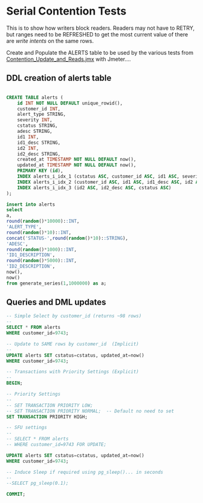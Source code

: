 # Serial Contention Tests 
This is to show how writers block readers.  Readers may not have to RETRY, but ranges need to be REFRESHED to get the most current value of there are *write intents* on the same rows.

Create and Populate the ALERTS table to be used by the various tests from [Contention_Update_and_Reads.jmx](#Contention_Update_and_Reads.jmx) with Jmeter....


## DDL creation of alerts table
```sql

CREATE TABLE alerts (
    id INT NOT NULL DEFAULT unique_rowid(),
    customer_id INT,
    alert_type STRING,
    severity INT,
    cstatus STRING,
    adesc STRING,
    id1 INT,
    id1_desc STRING,
    id2 INT,
    id2_desc STRING,
    created_at TIMESTAMP NOT NULL DEFAULT now(),
    updated_at TIMESTAMP NOT NULL DEFAULT now(),
    PRIMARY KEY (id),
    INDEX alerts_i_idx_1 (cstatus ASC, customer_id ASC, id1 ASC, severity ASC),
    INDEX alerts_i_idx_2 (customer_id ASC, id1 ASC, id1_desc ASC, id2 ASC),
    INDEX alerts_i_idx_3 (id2 ASC, id2_desc ASC, cstatus ASC)
);

insert into alerts
select 
a,
round(random()*10000)::INT,
'ALERT_TYPE',
round(random()*10)::INT,
concat('STATUS-',round(random()*10)::STRING),
'ADESC',
round(random()*1000)::INT,
'ID1_DESCRIPTION',
round(random()*5000)::INT,
'ID2_DESCRIPTION',
now(),
now()
from generate_series(1,1000000) as a;
```

## Queries and DML updates

```sql
-- Simple Select by customer_id (returns ~98 rows)
--
SELECT * FROM alerts 
WHERE customer_id=9743;

-- Update to SAME rows by customer_id  (Implicit)
--
UPDATE alerts SET cstatus=cstatus, updated_at=now() 
WHERE customer_id=9743;
```

```sql
-- Transactions with Priority Settings (Explicit)
--
BEGIN;

-- Priority Settings
--
-- SET TRANSACTION PRIORITY LOW;
-- SET TRANSACTION PRIORITY NORMAL;  -- Default no need to set
SET TRANSACTION PRIORITY HIGH;

-- SFU settings
--
-- SELECT * FROM alerts
-- WHERE customer_id=9743 FOR UPDATE;

UPDATE alerts SET cstatus=cstatus, updated_at=now() 
WHERE customer_id=9743;

-- Induce Sleep if required using pg_sleep()... in seconds
--
--SELECT pg_sleep(0.1);

COMMIT;

```

